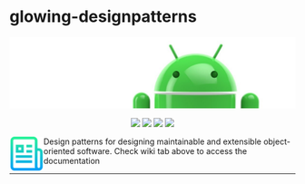 # glowing-designpatterns
![Banner](https://github.com/devrath/devrath/blob/master/images/Banner.png)


<p align="center">
<a><img src="https://img.shields.io/badge/Design%20Patterns-Creational-red?style=for-the-badge&logo=java"></a>
<a><img src="https://img.shields.io/badge/Design%20Patterns-Structural-blue?style=for-the-badge&logo=java"></a>
<a><img src="https://img.shields.io/badge/Design%20Patterns-Behavioural-silver?style=for-the-badge&logo=java"></a>
<a><img src="https://img.shields.io/badge/Built%20By-IntelliJ%20Editor-red?style=for-the-badge&logo=intelliJ%20IDEA"></a>  
</p>

<p align="center"><a><img align="left" src="https://github.com/devrath/devrath/blob/master/images/description.png" width="60" height="60" alt="Description" title="Description"></a></p> 
Design patterns for designing maintainable and extensible object-oriented software. Check wiki tab above to access the documentation 


---
